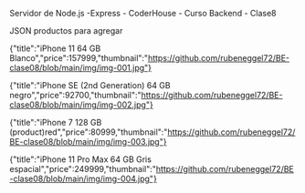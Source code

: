Servidor de Node.js -Express  - CoderHouse - Curso Backend - Clase8


JSON productos para agregar

{"title":"iPhone 11 64 GB Blanco","price":157999,"thumbnail":"https://github.com/rubeneggel72/BE-clase08/blob/main/img/img-001.jpg"}

{"title":"iPhone SE (2nd Generation) 64 GB negro","price":92700,"thumbnail":"https://github.com/rubeneggel72/BE-clase08/blob/main/img/img-002.jpg"}

{"title":"iPhone 7 128 GB (product)red","price":80999,"thumbnail":"https://github.com/rubeneggel72/BE-clase08/blob/main/img/img-003.jpg"}

{"title":"iPhone 11 Pro Max 64 GB Gris espacial","price":249999,"thumbnail":"https://github.com/rubeneggel72/BE-clase08/blob/main/img/img-004.jpg"}
